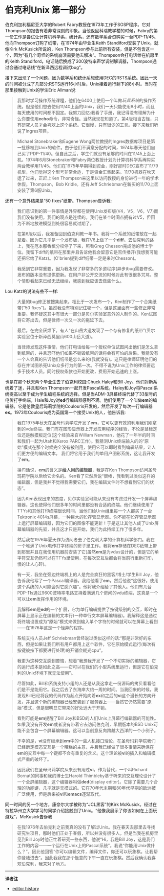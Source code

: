 # 伯克利Unix 第一部分

伯克利加利福尼亚大学的Robert Fabry教授在1973年工作于SOSP程序。它对Thompson的报告有着非常深刻的印象。当他返回科瑞教学楼的时候，Fabry的第一份工作是尝试让计算机科学系，统计系，还有数学系合资购买一台PDP-11/45。他向Thompson订购了纸带，在1974年由毕业生Keith Standiford安装了Unix。就像Kirk McKusick所说的，Ken Thompson参与此前所有安装，但是不包含这一个，因为“有几个奇怪的系统崩溃需要他去解决”。Thompson会打电话给在机房里的Keith Standiford，电话随后换成了300波特率声学调制解调器，Thompson通过会通过电话线“在新泽西远程调试bug”。

接下来出现了一个问题，因为数学系和统计系想使用DEC的RSTS系统。因此一天的时间被分成了几部分:RSTS运行16小时后，Unix接着运行剩下的8小时。当时在那里接触到Unix的学生Eric Allman说:

> 我那时学习操作系统课程，他们在6400上使用一个叫做*玩具系统*的操作系统。但是他们想去使用11/40上面的Unix，我们一天只能使用8小时，而且每天使用的时间都不固定。我努力回忆:我看了手册，我记得没有理解为什么你要使用**echo**命令，非常奇怪。当然我现在知道了。第4版相当古怪，只有研究人员才会喜欢上这个系统。它很慢，只有很少的工具。接下来我们听说了Ingres项目。

> Michael Stonebraker和Eugene Wong两位教授的Ingres数据库项目是第一批移植到Unix的软件。由于他们不满意分配的时间，1974年春天他们自己买了PDP-11/40。但自此之后，学生们就没有足够的时间在11/45上面上机。1974年6月Stonebraker和Fabry两位教授计划为计算机科学系再购买两台教学用11/45。他们在1975年早期得到资金，刚好那时DEC宣布了11/79机型，他们觉得这个型号非常合适，于是资金汇集起来。11/70机器在秋天运了过来，正赶上Ken Thompson来这里以访问教授的身份进行一年的学术休假。Thompson，Bob Kridle，还有Jeff Schriebman在新买的11/70上面安装了第6版Unix。

还有一个意外结果是“50 fixes”纸带。Thompson告诉我:

> 我们意识到的第一件事情是外界都在使用Unix发布版(V4，V5，V6，V7)而我们没有使用。我们的观点是连续的。我们在某个时间点拥有过V5，但因为不断地放进模型到处很容易就过期了。

> 在第6版以后，我准备回到伯克利教一年书。我将一个系统的纸带放在一起拿着。因为它几乎是一个发布版，我在V6上做了一个**diff**。去伯克利的路上，我在厄本那香槟分校停了下来，照看Greg Chesson完成他的博士学位。我留下diff的纸带在那里并且告诉他我会留意它是否传播开(我想我可能还把它给了Katz)。(O'brien提到diff纸带一定是来时Chesson)。

> 我感到它非常重要，因为我发现了非常多的多道程序(异步)bug需要修改。发布的版本没有提供更新。在用户非公开交流的时候对此有很很多咒骂。整个情形看起来已经无法继续，我感到我应该去做些什么。

Lou Katz的说法有些不一样:

> 大量的bug修正被搜集起来，相比于一次发布一个，Ken制作了一个合集纸带(“50 fixes”)。虽然我没有特别记住哪一个，但是这里面有一些修正非常重要。我怀疑这其中有很大一部分是贝尔实验室意外的人制作的。Ken试图将它寄出去，但是律师一次又一次的拖延下去。

> 最后，在完全厌烦下，有人“在山岳大道发现了一个存有修复的纸带”(贝尔实验室位于新泽西莫里山600山岳大道)。

> 当律师发现这件事情，他们打电话给每一个授权单位试图问出他们是怎么拿到纸带的，并且恐吓他们如果不销毁纸带的话将会有可怕的后果。我猜没有一个人会真的告诉他们纸带是怎么来的(我就没有)。这只是律师证明他们的存在并试图杀死Unix众多行为的第一次。不得不说为Unix工作的律师要远多于技术人员。同时授权条款也开始更改，费用开始迅速的上涨。

也是在那个秋天两个毕业生去了伯克利校园:Chuck Haley和Bill Joy。他们对新系统着了迷，并且和Ken Thompson一起开发Pascal系统。Haley和Joy将Pascal系统提高以至于成为学生编程系统的选择。但是当ADM-3屏幕终端代替了33型号的电传打字终端，Hale和Joy对**ed**行编辑器感到不满。他们使用了一个叫做**em**的编辑器，它是伦敦皇后玛莉学院的Coulouris开发的，然后开发了每次一行编辑器**ex**。1973年Coulouris成为英国第一个接受Unix的人，他告诉我:

> 我在1975年秋天在圣母玛莉学院开发了**em**，它可以更有效的利用我们刚拿到的vdu终端。我们有在图形显示器上开发应用程序的经验，不论是鼠标定位还是触摸板定位(这个经验来自William Newman，他花了一年半的时间和我们一起为Utah和Xerox PARC工作)。我猜测Unix终端输入的的“原始”模式在那个时候完全没有被利用，使用它可以即时看到编辑结果，让人们更方便的编辑文本。 我们将它用于我们的单用户图形系统，这让我开发了**em**。

> 换句话说，**em**的含义是**给人用的编辑器**，我是在Ken Thompson访问圣母玛莉学院以后给它命名的。Ken看了它然后说“很棒，我看到过类似这样的编辑器，但是我并不觉得我需要它们，我在编辑文件时不想看到它们的状态”。

> 因为Ken表现出来的态度，贝尔实验室可能从来没有考虑过开发一个屏幕编辑器，这也使得他们很多年的时间里都没有合适的终端。他们继续使用了TTYs和其他打印终端很长时间，当他们给Unix组里每一个人都买了一台Tektronix 4014s屏幕，一种巨大的贮存管显示器。你不能在贮存管显示器上运行屏幕编辑器，因为它们的图像不能更新！于是这让其他人成了Unix屏幕编辑器的先驱，并且这才只是开始，我们为此持续工作了很多年。

> 然后我在1976年夏天作为访问者去了伯克利大学的计算机科学部门。我在一个堆满了Unix电传打字终端的房子里工作。我将**em**存储在DEC纸带上带到那里并且在我使用机器前安装了它(虽然**em**是为vdus设计的，但是它的单字符交互仍然可以在TTYs里使用，在每次交互后都会将当前行重新打印，慢的让人心碎)。

> 有一天，我坐在旁边终端机上的人是完全疯狂的黑客/博士/学生Bill Joy，他告诉我他写了一个Pascal编译器。我给他看了**em**，然后他说“这很好，使用这个系统的人可能会对它感兴趣”。他将我介绍给了其他人。他们有几台PDP-11s通过9600波特率电路支持着满满几个房间的vdu终端，这真是一个可以让**em**发挥作用的环境。

> 我解释**em**是**ed**的一个扩展，它为单行编辑提供了按键级别的交互，即时在屏幕上显示正在编辑的文本行(一种单行文本屏幕编辑器)。我解释这是通过将终端设置成为“原始”模式来做到输入单个字符的时候就可以在屏幕上看到——在1976年这是一个怪异的程序。

> 系统支持人员Jeff Schriebman曾经说过类似这样的话:“那是非常好的东西，但是如果让我们所有用户都用上这个软件，它在原始模式运行(每次有按键被按下都要进行处理)的开销会耗光cpu”。

> 我更为这种交互感到苦恼，想着“我想我开发了一个不切实际的编辑器，它的运行成本是如此之高——它可以在我们的小型系统里运行，但是它在伯克利的Unix环境下就无法使用”。

> 尽管如此，Bill和系统支持小组的人还是从我这拿走一份源码的拷贝看看他们是不是能用它。我之后去了东海岸大约一周的时间。当我回来的时候，我发现Bill已经将我的代码作为起点开始向着**ex**和之后的**vi**这个漫长的方向开发，并且这个新的编辑器已经安装到了服务器上——当然它仍然需要“原始”模式，但是很明显它带来的好处远大于开销。

> 看到可能是**em**提醒了Bill Joy和BSD的人们Unix上屏幕行编辑器的可能性。如果我没有开发**em**或者没有带着它去访问伯克利，早期版本的BSD Unix可能不会包含一个屏幕编辑器。这可以当创意反向跨越大西洋的一个小例子。

> 不幸的是，**vi**没有继承到**em**中的一些人机接口理论，在圣母玛莉学院我们已经断定模态交互是一个糟糕的主意，并且我已经做了很多事情来确保在**em**的交互中每一个键都不会有重复的含义。这个理论被**vi**的插入和编辑模式严重的破坏了。

> 因此我们在圣母玛莉学院从来没有用过**vi**。作为替代，一个叫Richard Bornat的同事和我的博士生Harold Thimbleby基于听来的交互理论设计了一个全屏编辑器，这个编辑器叫做**ded**(display editor)。它除了需要几个合理的功能键，几乎就是无模式的。它在70年代末期和80年代早期的欧洲被广泛使用，但是后来被**vi**和**emacs**逐渐取代。

同一时间的另一个地方，康奈尔大学被称为“JCL黑客”的Kirk McKusick，经过在特拉华州立大学学习的同学介绍接触到了Unix。“他像我展示了你该如何在上面玩游戏”，McKusick告诉我

> 在我1976年去伯克利之前我真的没有了解过Unix。我在春天去那里去寻找研究生项目，那时他们正处于春假，所以并没有很多人。但是当我在机房里见到Bill Joy时他正忙着研究一些东西，他说“Hi，我是Bill Joy，这是我们工作的内容——一个运行在Unix上的Pascal系统”。我说“你能用Unix做什么？”。因此他回答“你可以编辑文件，编译文件，你还可以玩象棋。让我帮你登陆进去”。因此我我在那个惬意的下午一直在玩象棋。然后我确认我喜欢伯克利，我来对了地方。




---
**译者注**

* [editor history](https://github.com/mhinz/editor-history)
